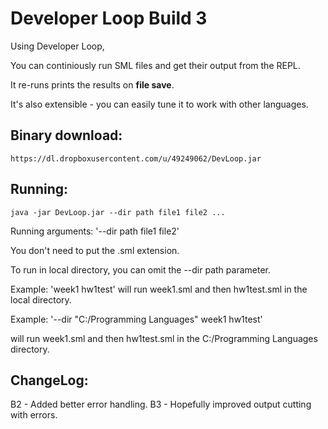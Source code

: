 Developer Loop Build 3
======================

Using Developer Loop, 

You can continiously run SML files and get their output from the REPL.

It re-runs prints the results on **file save**.

It's also extensible - you can easily tune it to work with other languages.

## Binary download:

    https://dl.dropboxusercontent.com/u/49249062/DevLoop.jar

## Running:

    java -jar DevLoop.jar --dir path file1 file2 ...


Running arguments: '--dir path file1 file2'

You don't need to put the .sml extension.

To run in local directory, you can omit the --dir path parameter.

Example: 'week1 hw1test' will run week1.sml and then hw1test.sml in the local directory.

Example: '--dir "C:/Programming Languages" week1 hw1test'

will run week1.sml and then hw1test.sml in the C:/Programming Languages directory.

## ChangeLog:
B2 - Added better error handling.
B3 - Hopefully improved output cutting with errors.

